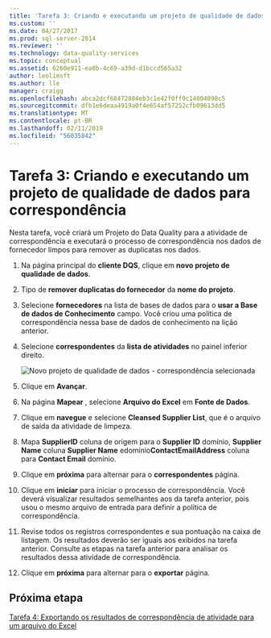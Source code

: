 ```yaml
---
title: 'Tarefa 3: Criando e executando um projeto de qualidade de dados para correspondência | Microsoft Docs'
ms.custom: ''
ms.date: 04/27/2017
ms.prod: sql-server-2014
ms.reviewer: ''
ms.technology: data-quality-services
ms.topic: conceptual
ms.assetid: 6260e911-ea8b-4c69-a39d-d1bccd565a32
author: leolimsft
ms.author: lle
manager: craigg
ms.openlocfilehash: abca2dcf68472884eb3c1e42f0ff9c14004098c5
ms.sourcegitcommit: dfb1e6deaa4919a0f4e654af57252cfb09613dd5
ms.translationtype: MT
ms.contentlocale: pt-BR
ms.lasthandoff: 02/11/2019
ms.locfileid: "56035842"
---
```

# <a name="task-3-creating-and-running-a-data-quality-project-for-matching"></a>Tarefa 3: Criando e executando um projeto de qualidade de dados para correspondência
  Nesta tarefa, você criará um Projeto do Data Quality para a atividade de correspondência e executará o processo de correspondência nos dados de fornecedor limpos para remover as duplicatas nos dados.  
  
1.  Na página principal do **cliente DQS**, clique em **novo projeto de qualidade de dados**.  
  
2.  Tipo de **remover duplicatas do fornecedor** da **nome do projeto**.  
  
3.  Selecione **fornecedores** na lista de bases de dados para o **usar a Base de dados de Conhecimento** campo. Você criou uma política de correspondência nessa base de dados de conhecimento na lição anterior.  
  
4.  Selecione **correspondentes** da **lista de atividades** no painel inferior direito.  
  
     ![Novo projeto de qualidade de dados - correspondência selecionada](../../2014/tutorials/media/et-creatingandrunningadqpformatching.jpg "novo projeto de qualidade de dados - correspondência selecionada")  
  
5.  Clique em **Avançar**.  
  
6.  Na página **Mapear** , selecione **Arquivo do Excel** em **Fonte de Dados**.  
  
7.  Clique em **navegue** e selecione **Cleansed Supplier List**, que é o arquivo de saída da atividade de limpeza.  
  
8.  Mapa **SupplierID** coluna de origem para o **Supplier ID** domínio, **Supplier Name** coluna **Supplier Name** edomínio**ContactEmailAddress** coluna para **Contact Email** domínio.  
  
9. Clique em **próxima** para alternar para o **correspondentes** página.  
  
10. Clique em **iniciar** para iniciar o processo de correspondência. Você deverá visualizar resultados semelhantes aos da tarefa anterior, pois usou o mesmo arquivo de entrada para definir a política de correspondência.  
  
11. Revise todos os registros correspondentes e sua pontuação na caixa de listagem. Os resultados deverão ser iguais aos exibidos na tarefa anterior. Consulte as etapas na tarefa anterior para analisar os resultados dessa atividade de correspondência.  
  
12. Clique em **próxima** para alternar para o **exportar** página.  
  
## <a name="next-step"></a>Próxima etapa  
 [Tarefa 4: Exportando os resultados de correspondência de atividade para um arquivo do Excel](../../2014/tutorials/task-4-exporting-the-results-from-matching-activity-to-an-excel-file.md)  
  
  
